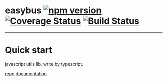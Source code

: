 # easybus [![npm version](https://badge.fury.io/js/easybus.svg)](https://badge.fury.io/js/easybus) [![Coverage Status](https://coveralls.io/repos/github/weizhiqimail/easybus/badge.svg?branch=master)](https://coveralls.io/github/weizhiqimail/easybus?branch=master) [![Build Status](https://travis-ci.com/weizhiqimail/easybus.svg?branch=master)](https://travis-ci.com/weizhiqimail/easybus)

---

# Quick start

javascript utils lib, write by typescript.

[repo](https://github.com/weizhiqimail/easybus.git) [documentation](https://weizhiqimail.github.io/easybus/)
